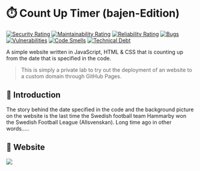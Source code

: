 # :stopwatch: Count Up Timer (bajen-Edition)

[![Security Rating](https://sonarcloud.io/api/project_badges/measure?project=bellmano_CountUpTimer_website&metric=security_rating)](https://sonarcloud.io/summary/overall?id=bellmano_CountUpTimer_website)
[![Maintainability Rating](https://sonarcloud.io/api/project_badges/measure?project=bellmano_CountUpTimer_website&metric=sqale_rating)](https://sonarcloud.io/summary/overall?id=bellmano_CountUpTimer_website)
[![Reliability Rating](https://sonarcloud.io/api/project_badges/measure?project=bellmano_CountUpTimer_website&metric=reliability_rating)](https://sonarcloud.io/summary/overall?id=bellmano_CountUpTimer_website)
[![Bugs](https://sonarcloud.io/api/project_badges/measure?project=bellmano_CountUpTimer_website&metric=bugs)](https://sonarcloud.io/summary/overall?id=bellmano_CountUpTimer_website)
[![Vulnerabilities](https://sonarcloud.io/api/project_badges/measure?project=bellmano_CountUpTimer_website&metric=vulnerabilities)](https://sonarcloud.io/summary/overall?id=bellmano_CountUpTimer_website)
[![Code Smells](https://sonarcloud.io/api/project_badges/measure?project=bellmano_CountUpTimer_website&metric=code_smells)](https://sonarcloud.io/summary/overall?id=bellmano_CountUpTimer_website)
[![Technical Debt](https://sonarcloud.io/api/project_badges/measure?project=bellmano_CountUpTimer_website&metric=sqale_index)](https://sonarcloud.io/summary/overall?id=bellmano_CountUpTimer_website)

A simple website written in JavaScript, HTML & CSS that is counting up from the date that is specified in the code.

> This is simply a private lab to try out the deployment of an website to a custom domain through GitHub Pages.

## :scroll: Introduction

The story behind the date specified in the code and the background picture on the website is the last time the Swedish football team Hammarby won the Swedish Football League (Allsvenskan). Long time ago in other words.....

## :gem: Website
<a href="https://bajenguld.se"><img src="img/example.png"></a>
